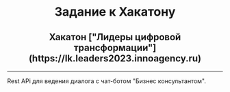 <h1 align="center">Задание к Хакатону</h1>

<h2 align="center">Хакатон ["Лидеры цифровой трансформации"](https://lk.leaders2023.innoagency.ru)</h2>
<hr>
Rest APi для ведения диалога с чат-ботом "Бизнес консультантом".
